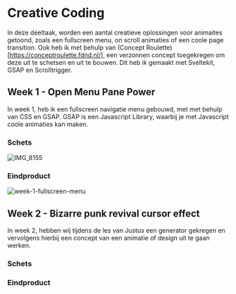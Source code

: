 # Creative Coding

In deze deeltaak, worden een aantal creatieve oplossingen voor animaites getoond, zoals een fullscreen menu, on scroll animaties of een coole page transition. Ook heb ik met behulp van (Concept Roulette)[https://conceptroulette.fdnd.nl/], een verzonnen concept toegekregen om deze uit te schetsen en uit te bouwen. Dit heb ik gemaakt met Sveltekit, GSAP en Scrolltrigger.

## Week 1 - Open Menu Pane Power
In week 1, heb ik een fullscreen navigatie menu gebouwd, met met behulp van CSS en GSAP. GSAP is een Javascript Library, waarbij je met Javascript coole animaties kan maken. 

### Schets
![IMG_8155](https://user-images.githubusercontent.com/34651215/207313423-7e621aa2-36c6-4b7f-914f-635a444a039e.jpg)

### Eindproduct
![week-1-fullscreen-menu](https://user-images.githubusercontent.com/34651215/207312581-b86350dd-9b2c-426a-9b50-8da0b9843bab.png)

## Week 2 - Bizarre punk revival cursor effect
In week 2, hebben wij tijdens de les van Justus een generator gekregen en vervolgens hierbij een concept van een animatie of design uit te gaan werken. 

### Schets

### Eindproduct
